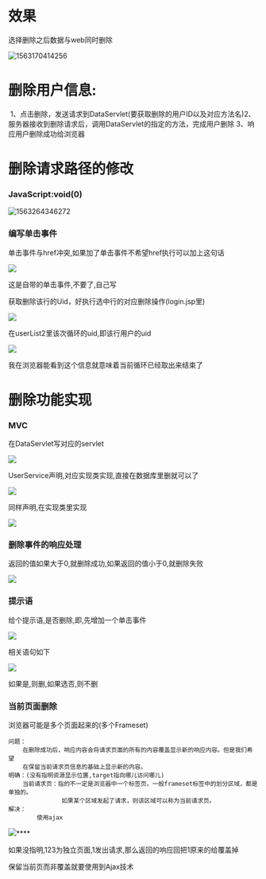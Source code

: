 # 效果

选择删除之后数据与web同时删除

![1563170414256](C:\Users\RuicyQuan\AppData\Roaming\Typora\typora-user-images\1563170414256.png)

# 删除用户信息:

​		1、点击删除，发送请求到DataServlet(要获取删除的用户ID以及对应方法名)
​		2、服务器接收到删除请求后，调用DataServlet的指定的方法，完成用户删除
​		3、响应用户删除成功给浏览器

# 删除请求路径的修改

### JavaScript:void(0)

![1563264346272](C:\Users\RuicyQuan\AppData\Roaming\Typora\typora-user-images\1563264346272.png)

### 编写单击事件

单击事件与href冲突,如果加了单击事件不希望href执行可以加上这句话

![](https://sumomoriaty.oss-cn-beijing.aliyuncs.com/markdown/20190716160844.png)

这是自带的单击事件,不要了,自己写

获取删除该行的Uid，好执行选中行的对应删除操作(login.jsp里)

![](https://sumomoriaty.oss-cn-beijing.aliyuncs.com/markdown/20190715141814.png)

在userList2里该次循环的uid,即该行用户的uid

![](https://sumomoriaty.oss-cn-beijing.aliyuncs.com/markdown/20190716161254.png)

我在浏览器能看到这个信息就意味着当前循环已经取出来结束了

# 删除功能实现

### MVC

在DataServlet写对应的servlet

![](https://sumomoriaty.oss-cn-beijing.aliyuncs.com/markdown/20190716162110.png)

UserService声明,对应实现类实现,直接在数据库里删就可以了

![](https://sumomoriaty.oss-cn-beijing.aliyuncs.com/markdown/20190716163052.png)

同样声明,在实现类里实现

![](https://sumomoriaty.oss-cn-beijing.aliyuncs.com/markdown/20190716163052.png)

### 删除事件的响应处理

返回的值如果大于0,就删除成功,如果返回的值小于0,就删除失败

![](https://sumomoriaty.oss-cn-beijing.aliyuncs.com/markdown/20190716163337.png)

### 提示语

给个提示语,是否删除,即,先增加一个单击事件

![](https://sumomoriaty.oss-cn-beijing.aliyuncs.com/markdown/20190716163610.png)

相关语句如下

![](https://sumomoriaty.oss-cn-beijing.aliyuncs.com/markdown/20190716163535.png)

如果是,则删,如果选否,则不删

### 当前页面删除

浏览器可能是多个页面起来的(多个Frameset)

	问题：
		在删除成功后，响应内容会将请求页面的所有的内容覆盖显示新的响应内容。但是我们希望
		在保留当前请求页信息的基础上显示新的内容。
	明确：(没有指明资源显示位置,target指向哪儿访问哪儿)
		当前请求页：指的不一定是浏览器中一个标签页，一般frameset标签中的划分区域，都是单独的。
				   如果某个区域发起了请求，则该区域可以称为当前请求页。
	解决：
			使用ajax
![](https://sumomoriaty.oss-cn-beijing.aliyuncs.com/markdown/20190716164404.png)****

如果没指明,123为独立页面,1发出请求,那么返回的响应回把1原来的给覆盖掉

保留当前页而非覆盖就要使用到Ajax技术